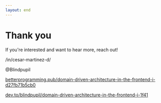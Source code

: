 ```yaml
---
layout: end
---
```


# Thank you

If you're interested and want to hear more, reach out!

<p><mdi-linkedin /><span> /in/cesar-martinez-d/ </span></p>

<p><mdi-twitter /><span> @Blindpupil </span></p>

<div class="text-size-sm">
  
  [betterprogramming.pub/domain-driven-architecture-in-the-frontend-i-d27fb71b5cb0](https://betterprogramming.pub/domain-driven-architecture-in-the-frontend-i-d27fb71b5cb0)

  [dev.to/blindpupil/domain-driven-architecture-in-the-frontend-i-1f41](https://dev.to/blindpupil/domain-driven-architecture-in-the-frontend-i-1f41)

</div>
